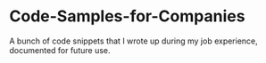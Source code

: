 # Code-Samples-for-Companies
A bunch of code snippets that I wrote up during my job experience, documented for future use. 
